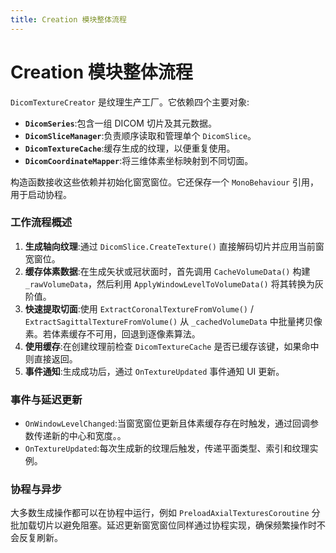 ```yaml
---
title: Creation 模块整体流程 
---
```

# Creation 模块整体流程 

`DicomTextureCreator` 是纹理生产工厂。它依赖四个主要对象:

* **`DicomSeries`**:包含一组 DICOM 切片及其元数据。
* **`DicomSliceManager`**:负责顺序读取和管理单个 `DicomSlice`。
* **`DicomTextureCache`**:缓存生成的纹理，以便重复使用。
* **`DicomCoordinateMapper`**:将三维体素坐标映射到不同切面。

构造函数接收这些依赖并初始化窗宽窗位。它还保存一个 `MonoBehaviour` 引用，用于启动协程。

### 工作流程概述

1. **生成轴向纹理**:通过 `DicomSlice.CreateTexture()` 直接解码切片并应用当前窗宽窗位。
2. **缓存体素数据**:在生成矢状或冠状面时，首先调用 `CacheVolumeData()` 构建 `_rawVolumeData`，然后利用 `ApplyWindowLevelToVolumeData()` 将其转换为灰阶值。
3. **快速提取切面**:使用 `ExtractCoronalTextureFromVolume()` / `ExtractSagittalTextureFromVolume()` 从 `_cachedVolumeData` 中批量拷贝像素。若体素缓存不可用，回退到逐像素算法。
4. **使用缓存**:在创建纹理前检查 `DicomTextureCache` 是否已缓存该键，如果命中则直接返回。
5. **事件通知**:生成成功后，通过 `OnTextureUpdated` 事件通知 UI 更新。

### 事件与延迟更新

* `OnWindowLevelChanged`:当窗宽窗位更新且体素缓存存在时触发，通过回调参数传递新的中心和宽度。。
* `OnTextureUpdated`:每次生成新的纹理后触发，传递平面类型、索引和纹理实例。

### 协程与异步

大多数生成操作都可以在协程中运行，例如 `PreloadAxialTexturesCoroutine` 分批加载切片以避免阻塞。延迟更新窗宽窗位同样通过协程实现，确保频繁操作时不会反复刷新。